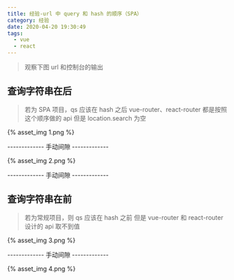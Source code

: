 ```yaml
---
title: 经验-url 中 query 和 hash 的顺序（SPA）
category: 经验
date: 2020-04-20 19:30:49
tags:
  - vue
  - react
---
```


> 观察下图 url 和控制台的输出

## 查询字符串在后
> 若为 SPA 项目，qs 应该在 hash 之后
> vue-router、react-router 都是按照这个顺序做的 api
> 但是 location.search 为空

{% asset_img 1.png %}

------------- 手动间隙 -------------

{% asset_img 2.png %}

------------- 手动间隙 -------------

## 查询字符串在前
> 若为常规项目，则 qs 应该在 hash 之前
> 但是 vue-router 和 react-router 设计的 api 取不到值

{% asset_img 3.png %}

------------- 手动间隙 -------------

{% asset_img 4.png %}